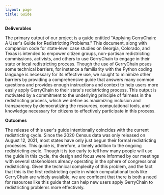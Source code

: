 ```yaml
---
layout: page
title: Guide
---
```


**Deliverables**

The primary output of our project is a guide entitled "Applying GerryChain: A User's Guide for Redistricting Problems." This document, along with companion code for state-level case studies on Georgia, Colorado, and Texas is intended to empower citizen groups, non-partisan redistricting commissions, activists, and others to use GerryChain to engage in their state or local redistricting process. Though the use of GerryChain poses some technical barriers, for instance a familiarity with the Python coding language is necessary for its effective use, we sought to minimize other barriers by providing a comprehensive guide that answers many common questions and provides enough instructions and context to help users more easily apply GerryChain to their state's redistricting process. This output is motivated by a commitment to the underlying principle of fairness in the redistricting process, which we define as maximizing inclusion and transparency by democratizing the resources, computational tools, and knowledge necessary for citizens to effectively participate in this process.


**Outcomes**

The release of this user's guide intentionally coincides with the current redistricting cycle. Since the 2020 Census data was only released on August 12, 2021, most states have only just begun their formal redistricting processes. This guide is, therefore, a timely addition to the ongoing redistricting cycle. Though it is too early to tell how many people will use the guide in this cycle, the design and focus were informed by our meetings with several stakeholders already operating in the sphere of congressional redistricting. Given the technical complexity of this problem, and the fact that this is the first redistricting cycle in which computational tools like GerryChain are widely avaialble, we are confident that there is both a need for resources like this guide that can help new users apply GerryChain to redistricting problems more effectively.
